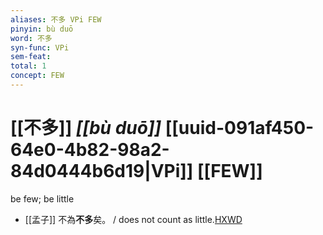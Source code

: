 ```yaml
---
aliases: 不多 VPi FEW
pinyin: bù duō
word: 不多
syn-func: VPi
sem-feat: 
total: 1
concept: FEW 
---
```

# [[不多]] *[[bù duō]]*  [[uuid-091af450-64e0-4b82-98a2-84d0444b6d19|VPi]] [[FEW]]
be few; be little
 - [[孟子]] 不為**不多**矣。 / does not count as little.[HXWD](https://hxwd.org/textview.html?location=KR1h0001_tls_001-2a.21)